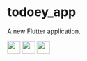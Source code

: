 # todoey_app

A new Flutter application.

<img src="https://user-images.githubusercontent.com/78588723/111542578-5919d080-878b-11eb-899b-30aff09ef28c.png" width="30">
<img src="https://user-images.githubusercontent.com/78588723/111542693-80709d80-878b-11eb-9715-8794ed468fc4.png" width="30">
<img src="https://user-images.githubusercontent.com/78588723/111542772-99794e80-878b-11eb-8275-0ecfd0b2c5c3.png" width="30">


